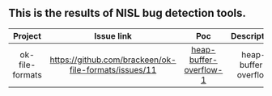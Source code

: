 ## This is the results of NISL bug detection tools.

|     Project     |            Issue link           |            Poc           |      Description      |   Name   |    Date    |   State   |   CVE   |
| :-------------: | :-----------------------------: | :----------------------: | :-------------------: | :------: | :--------: | :-------: | :-------: |
| ok-file-formats      | https://github.com/brackeen/ok-file-formats/issues/11 | [heap-buffer-overflow-1](https://github.com/NISL-SecurityGroup/NISL-BugDetection/blob/main/project/ok-file-formats/heap-buffer-overflow-1/heap-buffer-overflow-1.jpg)  | heap-buffer-overflow  |   xxrz   |  2021/3/5  |  Ensure  |  Submitting  |
